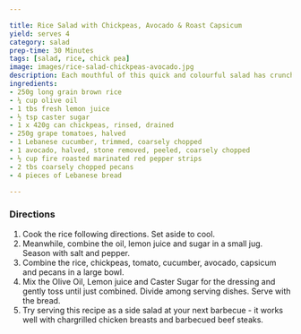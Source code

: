 ```yaml
---

title: Rice Salad with Chickpeas, Avocado & Roast Capsicum
yield: serves 4
category: salad
prep-time: 30 Minutes
tags: [salad, rice, chick pea]
image: images/rice-salad-chickpeas-avocado.jpg
description: Each mouthful of this quick and colourful salad has crunchy pecans, sweet roast capsicum and healthy brown rice.
ingredients:
- 250g long grain brown rice
- ¼ cup olive oil
- 1 tbs fresh lemon juice
- ½ tsp caster sugar
- 1 x 420g can chickpeas, rinsed, drained
- 250g grape tomatoes, halved
- 1 Lebanese cucumber, trimmed, coarsely chopped
- 1 avocado, halved, stone removed, peeled, coarsely chopped
- ½ cup fire roasted marinated red pepper strips
- 2 tbs coarsely chopped pecans
- 4 pieces of Lebanese bread

---
```


### Directions

1. Cook the rice following directions. Set aside to cool.
2. Meanwhile, combine the oil, lemon juice and sugar in a small jug. Season with salt and pepper.
3. Combine the rice, chickpeas, tomato, cucumber, avocado, capsicum and pecans in a large bowl.
4. Mix the Olive Oil, Lemon juice and Caster Sugar for the dressing and gently toss until just combined. Divide among serving dishes. Serve with the bread.
5. Try serving this recipe as a side salad at your next barbecue - it works well with chargrilled chicken breasts and barbecued beef steaks.
